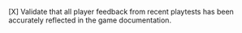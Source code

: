 [X] Validate that all player feedback from recent playtests has been accurately reflected in the game documentation.